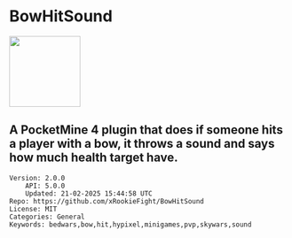 # BowHitSound
<img src="https://raw.githubusercontent.com/xRookieFight/BowHitSound/55dfb965be533dc301b58631e59344c4ff64be69/icon.png" width="128" height="128" />

## A PocketMine 4 plugin that does if someone hits a player with a bow, it throws a sound and says how much health target have.
```properties
Version: 2.0.0
    API: 5.0.0
    Updated: 21-02-2025 15:44:58 UTC
Repo: https://github.com/xRookieFight/BowHitSound
License: MIT
Categories: General
Keywords: bedwars,bow,hit,hypixel,minigames,pvp,skywars,sound
```